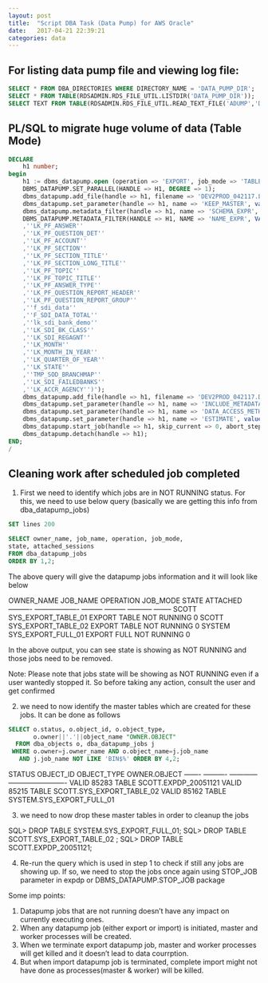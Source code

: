 ```yaml
---
layout: post
title:  "Script DBA Task (Data Pump) for AWS Oracle"
date:   2017-04-21 22:39:21
categories: data
---
```


## For listing data pump file and viewing log file:
```sql
SELECT * FROM DBA_DIRECTORIES WHERE DIRECTORY_NAME = 'DATA_PUMP_DIR';
SELECT * FROM TABLE(RDSADMIN.RDS_FILE_UTIL.LISTDIR('DATA_PUMP_DIR'));
SELECT TEXT FROM TABLE(RDSADMIN.RDS_FILE_UTIL.READ_TEXT_FILE('ADUMP','DEV2PROD_042017.LOG'));
```

## PL/SQL to migrate huge volume of data (Table Mode)
```sql
DECLARE
    h1 number;
begin
    h1 := dbms_datapump.open (operation => 'EXPORT', job_mode => 'TABLE', job_name => null); 
    DBMS_DATAPUMP.SET_PARALLEL(HANDLE => H1, DEGREE => 1); 
    dbms_datapump.add_file(handle => h1, filename => 'DEV2PROD_042117.LOG', directory => 'ADUMP', filetype => 3, reusefile => 1);
    dbms_datapump.set_parameter(handle => h1, name => 'KEEP_MASTER', value => 1); 
    dbms_datapump.metadata_filter(handle => h1, name => 'SCHEMA_EXPR', value => 'IN(''DM_MDS'')'); 
    DBMS_DATAPUMP.METADATA_FILTER(HANDLE => H1, NAME => 'NAME_EXPR', VALUE => 'IN(''F_PF_RESPONSE''
    ,''LK_PF_ANSWER''
    ,''LK_PF_QUESTION_DET''
    ,''LK_PF_ACCOUNT''
    ,''LK_PF_SECTION''
    ,''LK_PF_SECTION_TITLE''
    ,''LK_PF_SECTION_LONG_TITLE''
    ,''LK_PF_TOPIC''
    ,''LK_PF_TOPIC_TITLE''
    ,''LK_PF_ANSWER_TYPE''
    ,''LK_PF_QUESTION_REPORT_HEADER''
    ,''LK_PF_QUESTION_REPORT_GROUP''
    ,''f_sdi_data''
    ,''F_SDI_DATA_TOTAL''
    ,''lk_sdi_bank_demo''
    ,''LK_SDI_BK_CLASS''
    ,''LK_SDI_REGAGNT''
    ,''LK_MONTH''
    ,''LK_MONTH_IN_YEAR''
    ,''LK_QUARTER_OF_YEAR''
    ,''LK_STATE''
    ,''TMP_SOD_BRANCHMAP''
    ,''LK_SDI_FAILEDBANKS''
    ,''LK_ACCR_AGENCY'')'); 
    dbms_datapump.add_file(handle => h1, filename => 'DEV2PROD_042117.DMP', directory => 'DATA_PUMP_DIR', filetype => 1, reusefile => 1); 
    dbms_datapump.set_parameter(handle => h1, name => 'INCLUDE_METADATA', value => 1); 
    dbms_datapump.set_parameter(handle => h1, name => 'DATA_ACCESS_METHOD', value => 'AUTOMATIC'); 
    dbms_datapump.set_parameter(handle => h1, name => 'ESTIMATE', value => 'BLOCKS'); 
    dbms_datapump.start_job(handle => h1, skip_current => 0, abort_step => 0); 
    dbms_datapump.detach(handle => h1); 
END;
/
```

## Cleaning work after scheduled job completed

1. First we need to identify which jobs are in NOT RUNNING status. For this, we need to use below query (basically we are getting this info from dba_datapump_jobs)
```sql
SET lines 200

SELECT owner_name, job_name, operation, job_mode,
state, attached_sessions
FROM dba_datapump_jobs
ORDER BY 1,2;
```

The above query will give the datapump jobs information and it will look like below

OWNER_NAME JOB_NAME            OPERATION JOB_MODE  STATE       ATTACHED
———- ——————- ——— ——— ———– ——–
SCOTT      SYS_EXPORT_TABLE_01 EXPORT    TABLE     NOT RUNNING        0
SCOTT      SYS_EXPORT_TABLE_02 EXPORT    TABLE     NOT RUNNING        0
SYSTEM     SYS_EXPORT_FULL_01  EXPORT    FULL      NOT RUNNING        0

In the above output, you can see state is showing as NOT RUNNING and those jobs need to be removed.

Note: Please note that jobs state will be showing as NOT RUNNING even if a user wantedly stopped it. So before taking any action, consult the user and get confirmed

2. we need to now identify the master tables which are created for these jobs. It can be done as follows
```sql
SELECT o.status, o.object_id, o.object_type,
       o.owner||'.'||object_name "OWNER.OBJECT"
  FROM dba_objects o, dba_datapump_jobs j
 WHERE o.owner=j.owner_name AND o.object_name=j.job_name
   AND j.job_name NOT LIKE 'BIN$%' ORDER BY 4,2;
```

STATUS   OBJECT_ID OBJECT_TYPE  OWNER.OBJECT
——- ———- ———— ————————-
VALID        85283 TABLE        SCOTT.EXPDP_20051121
VALID        85215 TABLE        SCOTT.SYS_EXPORT_TABLE_02
VALID        85162 TABLE        SYSTEM.SYS_EXPORT_FULL_01

3. we need to now drop these master tables in order to cleanup the jobs

SQL> DROP TABLE SYSTEM.SYS_EXPORT_FULL_01;
SQL> DROP TABLE SCOTT.SYS_EXPORT_TABLE_02 ;
SQL> DROP TABLE SCOTT.EXPDP_20051121;

4. Re-run the query which is used in step 1 to check if still any jobs are showing up. If so, we need to stop the jobs once again using STOP_JOB parameter in expdp or DBMS_DATAPUMP.STOP_JOB package

Some imp points:

1. Datapump jobs that are not running doesn’t have any impact on currently executing ones.
2. When any datapump job (either export or import) is initiated, master and worker processes will be created.
3. When we terminate export datapump job, master and worker processes will get killed and it doesn’t lead to data courrption.
4. But when import datapump job is terminated, complete import might not have done as processes(master & worker)  will be killed.



